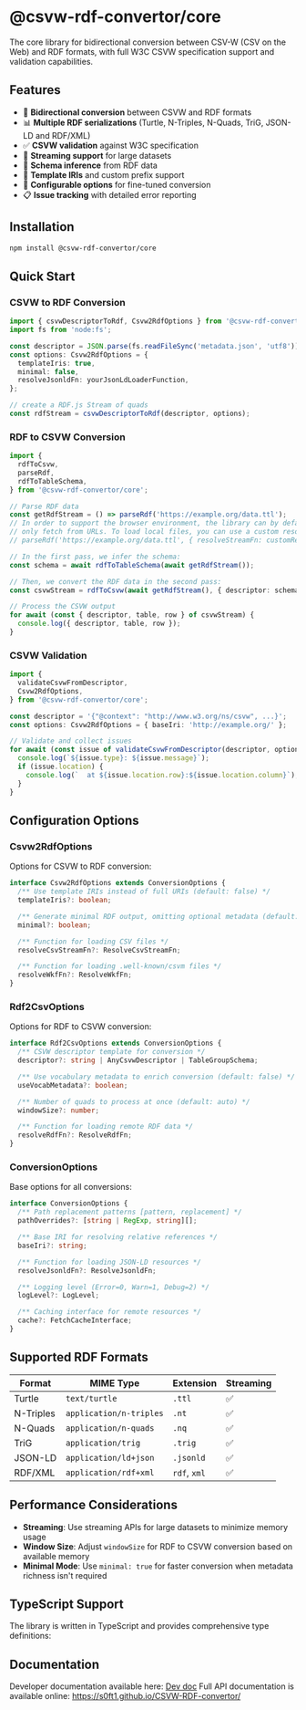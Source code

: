 # @csvw-rdf-convertor/core

The core library for bidirectional conversion between CSV-W (CSV on the Web) and RDF formats, with full W3C CSVW specification support and validation capabilities.

## Features

- 🔄 **Bidirectional conversion** between CSVW and RDF formats
- 📊 **Multiple RDF serializations** (Turtle, N-Triples, N-Quads, TriG, JSON-LD and RDF/XML)
- ✅ **CSVW validation** against W3C specification
- 🚀 **Streaming support** for large datasets
- 🎯 **Schema inference** from RDF data
- 📝 **Template IRIs** and custom prefix support
- 🔧 **Configurable options** for fine-tuned conversion
- 📋 **Issue tracking** with detailed error reporting

## Installation

```bash
npm install @csvw-rdf-convertor/core
```

## Quick Start

### CSVW to RDF Conversion

```typescript
import { csvwDescriptorToRdf, Csvw2RdfOptions } from '@csvw-rdf-convertor/core';
import fs from 'node:fs';

const descriptor = JSON.parse(fs.readFileSync('metadata.json', 'utf8'));
const options: Csvw2RdfOptions = {
  templateIris: true,
  minimal: false,
  resolveJsonldFn: yourJsonLdLoaderFunction,
};

// create a RDF.js Stream of quads
const rdfStream = csvwDescriptorToRdf(descriptor, options);
```

### RDF to CSVW Conversion

```typescript
import {
  rdfToCsvw,
  parseRdf,
  rdfToTableSchema,
} from '@csvw-rdf-convertor/core';

// Parse RDF data
const getRdfStream = () => parseRdf('https://example.org/data.ttl');
// In order to support the browser environment, the library can by default
// only fetch from URLs. To load local files, you can use a custom resolveStreamFn option.
// parseRdf('https://example.org/data.ttl', { resolveStreamFn: customResolveStreamFn });

// In the first pass, we infer the schema:
const schema = await rdfToTableSchema(await getRdfStream());

// Then, we convert the RDF data in the second pass:
const csvwStream = rdfToCsvw(await getRdfStream(), { descriptor: schema });

// Process the CSVW output
for await (const { descriptor, table, row } of csvwStream) {
  console.log({ descriptor, table, row });
}
```

### CSVW Validation

```typescript
import {
  validateCsvwFromDescriptor,
  Csvw2RdfOptions,
} from '@csvw-rdf-convertor/core';

const descriptor = '{"@context": "http://www.w3.org/ns/csvw", ...}';
const options: Csvw2RdfOptions = { baseIri: 'http://example.org/' };

// Validate and collect issues
for await (const issue of validateCsvwFromDescriptor(descriptor, options)) {
  console.log(`${issue.type}: ${issue.message}`);
  if (issue.location) {
    console.log(`  at ${issue.location.row}:${issue.location.column}`);
  }
}
```

## Configuration Options

### Csvw2RdfOptions

Options for CSVW to RDF conversion:

```typescript
interface Csvw2RdfOptions extends ConversionOptions {
  /** Use template IRIs instead of full URIs (default: false) */
  templateIris?: boolean;

  /** Generate minimal RDF output, omitting optional metadata (default: false) */
  minimal?: boolean;

  /** Function for loading CSV files */
  resolveCsvStreamFn?: ResolveCsvStreamFn;

  /** Function for loading .well-known/csvm files */
  resolveWkfFn?: ResolveWkfFn;
}
```

### Rdf2CsvOptions

Options for RDF to CSVW conversion:

```typescript
interface Rdf2CsvOptions extends ConversionOptions {
  /** CSVW descriptor template for conversion */
  descriptor?: string | AnyCsvwDescriptor | TableGroupSchema;

  /** Use vocabulary metadata to enrich conversion (default: false) */
  useVocabMetadata?: boolean;

  /** Number of quads to process at once (default: auto) */
  windowSize?: number;

  /** Function for loading remote RDF data */
  resolveRdfFn?: ResolveRdfFn;
}
```

### ConversionOptions

Base options for all conversions:

```typescript
interface ConversionOptions {
  /** Path replacement patterns [pattern, replacement] */
  pathOverrides?: [string | RegExp, string][];

  /** Base IRI for resolving relative references */
  baseIri?: string;

  /** Function for loading JSON-LD resources */
  resolveJsonldFn?: ResolveJsonldFn;

  /** Logging level (Error=0, Warn=1, Debug=2) */
  logLevel?: LogLevel;

  /** Caching interface for remote resources */
  cache?: FetchCacheInterface;
}
```

## Supported RDF Formats

| Format    | MIME Type               | Extension    | Streaming |
| --------- | ----------------------- | ------------ | --------- |
| Turtle    | `text/turtle`           | `.ttl`       | ✅        |
| N-Triples | `application/n-triples` | `.nt`        | ✅        |
| N-Quads   | `application/n-quads`   | `.nq`        | ✅        |
| TriG      | `application/trig`      | `.trig`      | ✅        |
| JSON-LD   | `application/ld+json`   | `.jsonld`    | ✅        |
| RDF/XML   | `application/rdf+xml`   | `rdf`, `xml` | ✅        |

## Performance Considerations

- **Streaming**: Use streaming APIs for large datasets to minimize memory usage
- **Window Size**: Adjust `windowSize` for RDF to CSVW conversion based on available memory
- **Minimal Mode**: Use `minimal: true` for faster conversion when metadata richness isn't required

## TypeScript Support

The library is written in TypeScript and provides comprehensive type definitions:

## Documentation

Developer documentation available here: [Dev doc](https://github.com/S0ft1/CSVW-RDF-convertor/edit/main/packages/core/devDoc.md)
Full API documentation is available online: https://s0ft1.github.io/CSVW-RDF-convertor/
